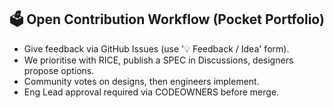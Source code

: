 ## 🗳️ Open Contribution Workflow (Pocket Portfolio)
- Give feedback via GitHub Issues (use '💡 Feedback / Idea' form).
- We prioritise with RICE, publish a SPEC in Discussions, designers propose options.
- Community votes on designs, then engineers implement.
- Eng Lead approval required via CODEOWNERS before merge.
